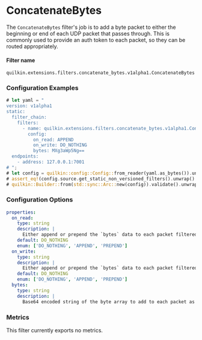 # ConcatenateBytes

The `ConcatenateBytes` filter's job is to add a byte packet to either the beginning or end of each UDP packet that passes
through. This is commonly used to provide an auth token to each packet, so they can be routed appropriately.  

#### Filter name
```text
quilkin.extensions.filters.concatenate_bytes.v1alpha1.ConcatenateBytes
```

### Configuration Examples
```rust
# let yaml = "
version: v1alpha1
static:
  filter_chain:
    filters:
      - name: quilkin.extensions.filters.concatenate_bytes.v1alpha1.ConcatenateBytes
        config:
          on_read: APPEND
          on_write: DO_NOTHING
          bytes: MXg3aWp5Ng==
  endpoints:
    - address: 127.0.0.1:7001
# ";
# let config = quilkin::config::Config::from_reader(yaml.as_bytes()).unwrap();
# assert_eq!(config.source.get_static_non_versioned_filters().unwrap().len(), 1);
# quilkin::Builder::from(std::sync::Arc::new(config)).validate().unwrap();
```

### Configuration Options

```yaml
properties:
  on_read:
    type: string
    description: |
      Either append or prepend the `bytes` data to each packet filtered on read of the listening port.
    default: DO_NOTHING
    enum: ['DO_NOTHING', 'APPEND', 'PREPEND']
  on_write:
    type: string
    description: |
      Either append or prepend the `bytes` data to each packet filtered on write of the listening port.
    default: DO_NOTHING
    enum: ['DO_NOTHING', 'APPEND', 'PREPEND']    
  bytes:
    type: string
    description: |
      Base64 encoded string of the byte array to add to each packet as it is filtered.
```

### Metrics

This filter currently exports no metrics.
